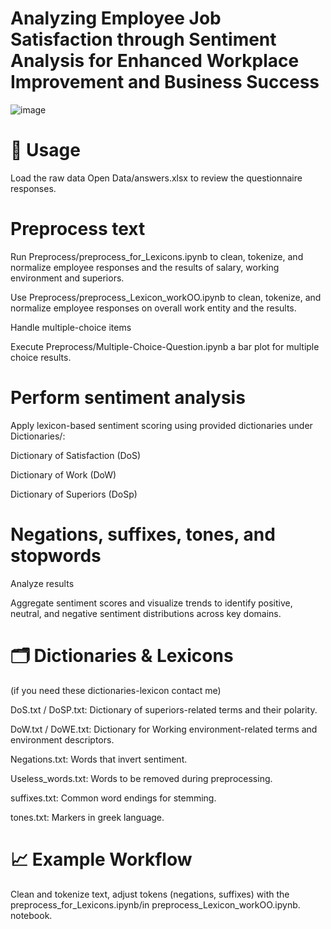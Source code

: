 # Analyzing Employee Job Satisfaction through Sentiment Analysis for Enhanced Workplace Improvement and Business Success
![image](https://github.com/user-attachments/assets/18b62b0b-e4a9-4bd5-9c4a-50c9f8b1d4e1)

# 🚀 Usage
Load the raw data
Open Data/answers.xlsx to review the questionnaire responses.

# Preprocess text

Run Preprocess/preprocess_for_Lexicons.ipynb to clean, tokenize, and normalize employee responses and the results of salary, working environment and superiors.

Use Preprocess/preprocess_Lexicon_workOO.ipynb  to clean, tokenize, and normalize employee responses on overall work entity and the results.

Handle multiple-choice items

Execute Preprocess/Multiple-Choice-Question.ipynb a bar plot for multiple choice results.

# Perform sentiment analysis

Apply lexicon-based sentiment scoring using provided dictionaries under Dictionaries/:

Dictionary of Satisfaction (DoS)

Dictionary of Work (DoW)

Dictionary of Superiors (DoSp)

# Negations, suffixes, tones, and stopwords

Analyze results

Aggregate sentiment scores and visualize trends to identify positive, neutral, and negative sentiment distributions across key domains.

# 🗂️ Dictionaries & Lexicons

 (if you need these dictionaries-lexicon contact me)
 
DoS.txt / DoSP.txt: Dictionary of superiors-related terms and their polarity.

DoW.txt / DoWE.txt: Dictionary for Working environment-related terms and environment descriptors.

Negations.txt: Words that invert sentiment.

Useless_words.txt: Words to be removed during preprocessing.

suffixes.txt: Common word endings for stemming.

tones.txt: Markers in greek language.



# 📈 Example Workflow

Clean and tokenize text, adjust tokens (negations, suffixes) with the preprocess_for_Lexicons.ipynb/in preprocess_Lexicon_workOO.ipynb. notebook.
